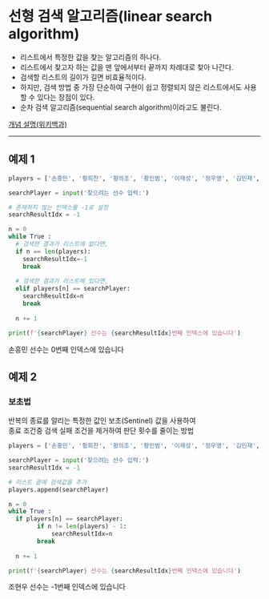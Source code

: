 # 선형 검색 알고리즘(linear search algorithm)

- 리스트에서 특정한 값을 찾는 알고리즘의 하나다.   
- 리스트에서 찾고자 하는 값을 맨 앞에서부터 끝까지 차례대로 찾아 나간다.   
- 검색할 리스트의 길이가 길면 비효율적이다.   
- 하지만, 검색 방법 중 가장 단순하여 구현이 쉽고 정렬되지 않은 리스트에서도 사용할 수 있다는 장점이 있다.   
- 순차 검색 알고리즘(sequential search algorithm)이라고도 불린다.   

[개념 설명(위키백과)](https://ko.wikipedia.org/wiki/%EC%88%9C%EC%B0%A8_%EA%B2%80%EC%83%89_%EC%95%8C%EA%B3%A0%EB%A6%AC%EC%A6%98)
___
## 예제 1

```python
players = ['손흥민', '황희찬', '황의조', '황인범', '이재성', '정우영', '김민재', '김영권', '김태환', '김진수', '김승규']

searchPlayer = input('찾으려는 선수 입력:')

# 존재하지 않는 인덱스를 -1로 설정
searchResultIdx = -1

n = 0
while True :
  # 검색한 결과가 리스트에 없다면,
  if n == len(players):
    searchResultIdx=-1
    break
  
  # 검색한 결과가 리스트에 있다면,
  elif players[n] == searchPlayer:
    searchResultIdx=n
    break
    
  n += 1

print(f'{searchPlayer} 선수는 {searchResultIdx}번째 인덱스에 있습니다')
```
손흥민 선수는 0번째 인덱스에 있습니다

## 예제 2
### 보초법
반복의 종료를 알리는 특정한 값인 보초(Sentinel) 값을 사용하여   
종료 조건중 검색 실패 조건을 제거하여 판단 횟수를 줄이는 방법

```python
players = ['손흥민', '황희찬', '황의조', '황인범', '이재성', '정우영', '김민재', '김영권', '김태환', '김진수', '김승규']

searchPlayer = input('찾으려는 선수 입력:')
searchResultIdx = -1

# 리스트 끝에 검색값을 추가
players.append(searchPlayer)

n = 0
while True :
  if players[n] == searchPlayer:
        if n != len(players) - 1:
            searchResultIdx=n
        break
    
  n += 1

print(f'{searchPlayer} 선수는 {searchResultIdx}번째 인덱스에 있습니다')
```
조현우 선수는 -1번째 인덱스에 있습니다
